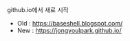 github.io에서 새로 시작

- Old : <https://baseshell.blogspot.com/>
- New : <https://jongyoulpark.github.io/>

